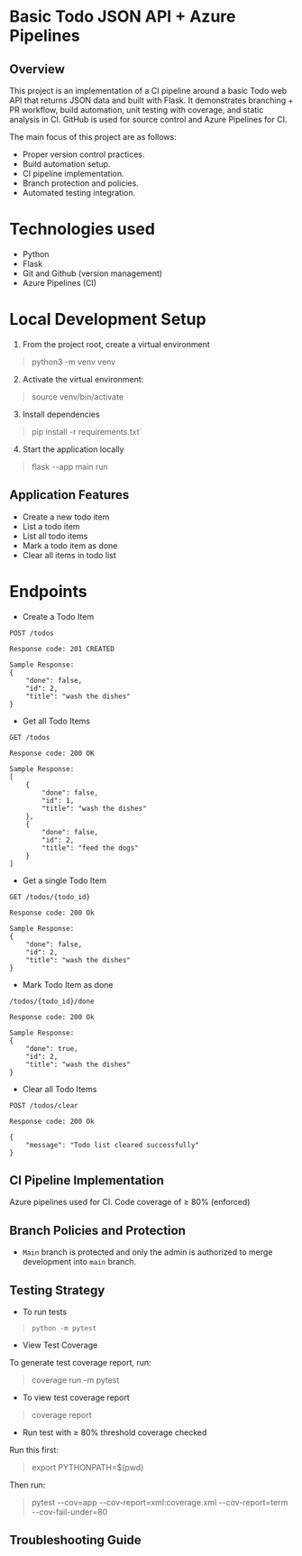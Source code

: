 # Basic Todo JSON API + Azure Pipelines

## Overview

This project is an implementation of a CI pipeline around a basic Todo web API that returns JSON data and built with Flask. It demonstrates
branching + PR workflow, build automation, unit testing with coverage, and static
analysis in CI. GitHub is used for source control and Azure Pipelines for CI.

The main focus of this project are as follows:
- Proper version control practices.
- Build automation setup.
- CI pipeline implementation.
- Branch protection and policies.
- Automated testing integration.

 # Technologies used
- Python
- Flask
- Git and Github (version management)
- Azure Pipelines (CI)


# Local Development Setup

1) From the project root, create a virtual environment
> python3 -m venv venv

2) Activate the virtual environment:
> source venv/bin/activate

3) Install dependencies
> pip install -r requirements.txt`

4) Start the application locally
> flask --app main run

## Application Features
- Create a new todo item
- List a todo item
- List all todo items
- Mark a todo item as done
- Clear all items in todo list

# Endpoints
- Create a Todo Item

`POST /todos`
```
Response code: 201 CREATED

Sample Response:
{
    "done": false,
    "id": 2,
    "title": "wash the dishes"
}
```

- Get all Todo Items

`GET /todos`
```
Response code: 200 OK

Sample Response:
[
    {
        "done": false,
        "id": 1,
        "title": "wash the dishes"
    },
    {
        "done": false,
        "id": 2,
        "title": "feed the dogs"
    }
]
```

- Get a single Todo Item

`GET /todos/{todo_id}`
```
Response code: 200 Ok

Sample Response:
{
    "done": false,
    "id": 2,
    "title": "wash the dishes"
}
```

- Mark Todo Item as done

`/todos/{todo_id}/done`
```
Response code: 200 Ok

Sample Response:
{
    "done": true,
    "id": 2,
    "title": "wash the dishes"
}
```

- Clear all Todo Items

`POST /todos/clear`
```
Response code: 200 Ok

{
    "message": "Todo list cleared successfully"
}
```

## CI Pipeline Implementation
Azure pipelines used for CI. Code coverage of ≥ 80% (enforced)

## Branch Policies and Protection
- `Main` branch is protected and only the admin is authorized to merge development into `main` branch.

## Testing Strategy
- To run tests
> `python -m pytest`
> 
- View Test Coverage

To generate test coverage report, run:
>  coverage run -m pytest

- To view test coverage report
> coverage report

- Run test with ≥ 80% threshold coverage checked

Run this first:
> export PYTHONPATH=$(pwd)

Then run:
> pytest --cov=app --cov-report=xml:coverage.xml --cov-report=term --cov-fail-under=80

## Troubleshooting Guide
